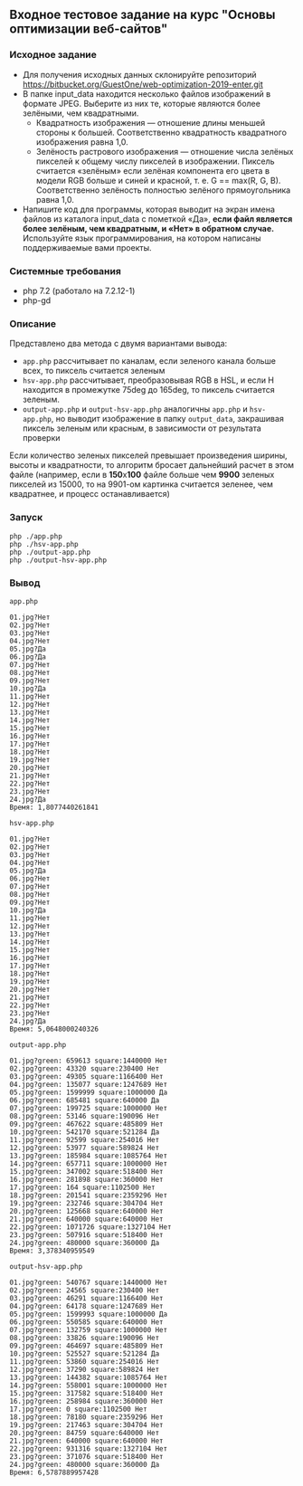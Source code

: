 ## Входное тестовое задание на курс "Основы оптимизации веб-сайтов"

### Исходное задание

* Для получения исходных данных склонируйте репозиторий https://bitbucket.org/GuestOne/web-optimization-2019-enter.git
* В папке input_data находится несколько файлов изображений в формате JPEG. Выберите из них те, которые являются более зелёными, чем квадратными.
  * Квадратность изображения — отношение длины меньшей стороны к большей. Соответственно квадратность квадратного изображения равна 1,0.
  * Зелёность растрового изображения — отношение числа зелёных пикселей к общему числу пикселей в изображении. Пиксель считается «зелёным» если зелёная компонента его цвета в модели RGB больше и синей и красной, т. е. G == max(R, G, B). Соответственно зелёность полностью зелёного прямоугольника равна 1,0.
* Напишите код для программы, которая выводит на экран имена файлов из каталога input_data с пометкой «Да», **если файл является более зелёным, чем квадратным, и «Нет» в обратном случае.** Используйте язык программирования, на котором написаны поддерживаемые вами проекты.

### Системные требования

* php 7.2 (работало на 7.2.12-1)
* php-gd

### Описание

Представлено два метода с двумя вариантами вывода:

* `app.php` рассчитывает по каналам, если зеленого канала больше всех, то пиксель считается зеленым
* `hsv-app.php` рассчитывает, преобразовывая RGB в HSL, и если H находится в промежутке 75deg до 165deg, то пиксель считается зеленым.
* `output-app.php` и `output-hsv-app.php` аналогичны `app.php` и `hsv-app.php`, но выводит изображение в папку `output_data`, закрашивая пиксель зеленым или красным, в зависимости от результата проверки

Если количество зеленых пикселей превышает произведения ширины, высоты и квадратности, то алгоритм бросает дальнейший расчет в этом файле
(например, если в **150**х**100** файле больше чем **9900** зеленых пикселей из 15000, то на 9901-ом картинка считается зеленее, чем квадратнее, и процесс останавливается)

### Запуск

```
php ./app.php
php ./hsv-app.php
php ./output-app.php
php ./output-hsv-app.php
```

### Вывод

`app.php`
``` 
01.jpg?Нет
02.jpg?Нет
03.jpg?Нет
04.jpg?Нет
05.jpg?Да
06.jpg?Да
07.jpg?Нет
08.jpg?Нет
09.jpg?Нет
10.jpg?Да
11.jpg?Нет
12.jpg?Нет
13.jpg?Нет
14.jpg?Нет
15.jpg?Нет
16.jpg?Нет
17.jpg?Нет
18.jpg?Нет
19.jpg?Нет
20.jpg?Нет
21.jpg?Нет
22.jpg?Нет
23.jpg?Нет
24.jpg?Да
Время: 1,8077440261841
```
`hsv-app.php`
```
01.jpg?Нет
02.jpg?Нет
03.jpg?Нет
04.jpg?Нет
05.jpg?Да
06.jpg?Нет
07.jpg?Нет
08.jpg?Нет
09.jpg?Нет
10.jpg?Да
11.jpg?Нет
12.jpg?Нет
13.jpg?Нет
14.jpg?Нет
15.jpg?Нет
16.jpg?Нет
17.jpg?Нет
18.jpg?Нет
19.jpg?Нет
20.jpg?Нет
21.jpg?Нет
22.jpg?Нет
23.jpg?Нет
24.jpg?Да
Время: 5,0648000240326
```
`output-app.php`
``` 
01.jpg?green: 659613 square:1440000 Нет
02.jpg?green: 43320 square:230400 Нет
03.jpg?green: 49305 square:1166400 Нет
04.jpg?green: 135077 square:1247689 Нет
05.jpg?green: 1599999 square:1000000 Да
06.jpg?green: 685481 square:640000 Да
07.jpg?green: 199725 square:1000000 Нет
08.jpg?green: 53146 square:190096 Нет
09.jpg?green: 467622 square:485809 Нет
10.jpg?green: 542170 square:521284 Да
11.jpg?green: 92599 square:254016 Нет
12.jpg?green: 53977 square:589824 Нет
13.jpg?green: 185984 square:1085764 Нет
14.jpg?green: 657711 square:1000000 Нет
15.jpg?green: 347002 square:518400 Нет
16.jpg?green: 281898 square:360000 Нет
17.jpg?green: 164 square:1102500 Нет
18.jpg?green: 201541 square:2359296 Нет
19.jpg?green: 232746 square:304704 Нет
20.jpg?green: 125668 square:640000 Нет
21.jpg?green: 640000 square:640000 Нет
22.jpg?green: 1071726 square:1327104 Нет
23.jpg?green: 507916 square:518400 Нет
24.jpg?green: 480000 square:360000 Да
Время: 3,378340959549
```
`output-hsv-app.php`
``` 
01.jpg?green: 540767 square:1440000 Нет
02.jpg?green: 24565 square:230400 Нет
03.jpg?green: 46291 square:1166400 Нет
04.jpg?green: 64178 square:1247689 Нет
05.jpg?green: 1599993 square:1000000 Да
06.jpg?green: 550585 square:640000 Нет
07.jpg?green: 132759 square:1000000 Нет
08.jpg?green: 33826 square:190096 Нет
09.jpg?green: 464697 square:485809 Нет
10.jpg?green: 525527 square:521284 Да
11.jpg?green: 53860 square:254016 Нет
12.jpg?green: 37290 square:589824 Нет
13.jpg?green: 144382 square:1085764 Нет
14.jpg?green: 558001 square:1000000 Нет
15.jpg?green: 317582 square:518400 Нет
16.jpg?green: 258984 square:360000 Нет
17.jpg?green: 0 square:1102500 Нет
18.jpg?green: 78180 square:2359296 Нет
19.jpg?green: 217463 square:304704 Нет
20.jpg?green: 84759 square:640000 Нет
21.jpg?green: 640000 square:640000 Нет
22.jpg?green: 931316 square:1327104 Нет
23.jpg?green: 371076 square:518400 Нет
24.jpg?green: 480000 square:360000 Да
Время: 6,5787889957428
```